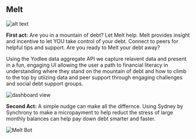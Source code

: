 ## Melt

![alt text](http://uxdrew.io/melt/brand.png)


**First act:**
Are you in a mountain of debt?  Let Melt help.  Melt provides insight and incentive to let YOU take control of your debt.  Connect to peers for helpful tips and support.  Are you ready to Melt your debt away?

Using the Yodlee data aggregate API we capture relavent data and present in a fun, engaging UI allowing the user a path to financial literacy in understanding where they stand on the mountain of debt and how to climb to the top by utiizing data and peer support through engaging challenges and social debt support groups. 

![dashboard view](http://uxdrew.io/melt/dashboard-1.png)


**Second Act:**
A simple nudge can make all the differnce. Using Sydney by Synchrony to make a micropayment to help reduct the stress of large monthly balances can help pay down debt smarter and faster. 

![Melt Bot](http://uxdrew.io/melt/bot/melt-bot.gif)


